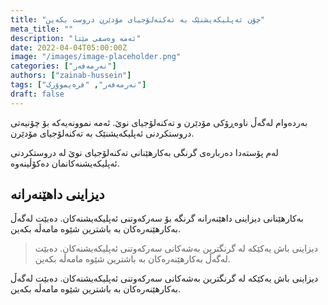 ```yaml
---
title: "چۆن ئەپلیکەیشنێک بە تەکنەلۆجیای مۆدێرن دروست بکەین"
meta_title: ""
description: "ئەمە وەسفی مێتا"
date: 2022-04-04T05:00:00Z
image: "/images/image-placeholder.png"
categories: ["نەرمەفەر"]
authors: ["zainab-hussein"]
tags: ["نەرمەفەر", "فرەیموۆرک"]
draft: false
---
```


بەردەوام لەگەڵ ناوەڕۆکی مۆدێرن و تەکنەلۆجیای نوێ. ئەمە نموونەیەکە بۆ چۆنیەتی دروستکردنی ئەپلیکەیشنێک بە تەکنەلۆجیای مۆدێرن.

لەم پۆستەدا دەربارەی گرنگی بەکارهێنانی تەکنەلۆجیای نوێ لە دروستکردنی ئەپلیکەیشنەکانمان دەکۆڵینەوە.

## دیزاینی داهێنەرانە

بەکارهێنانی دیزاینی داهێنەرانە گرنگە بۆ سەرکەوتنی ئەپلیکەیشنەکان. دەبێت لەگەڵ بەکارهێنەرەکان بە باشترین شێوە مامەڵە بکەین.

> دیزاینی باش یەکێکە لە گرنگترین بەشەکانی سەرکەوتنی ئەپلیکەیشنەکان. دەبێت لەگەڵ بەکارهێنەرەکان بە باشترین شێوە مامەڵە بکەین.

دیزاینی باش یەکێکە لە گرنگترین بەشەکانی سەرکەوتنی ئەپلیکەیشنەکان. دەبێت لەگەڵ بەکارهێنەرەکان بە باشترین شێوە مامەڵە بکەین. 